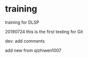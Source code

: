# training
training for DLSP

20190724
this is the first testing for Git

dev:
add comments


add new from qizhiwen1007